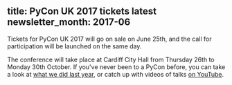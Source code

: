 title: PyCon UK 2017 tickets latest
newsletter_month: 2017-06
---
Tickets for PyCon UK 2017 will go on sale on June 25th,
and the call for participation will be launched on the same day.

The conference will take place at Cardiff City Hall from Thursday 26th to Monday 30th October.
If you've never been to a PyCon before,
you can take a look at [what we did last year](http://2016.pyconuk.org/news/20160920-impressions/),
or catch up with videos of talks [on YouTube](https://www.youtube.com/channel/UChA9XP_feY1-1oSy2L7acog).
